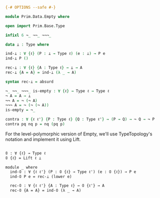 ```agda
{-# OPTIONS --safe #-}

module Prim.Data.Empty where

open import Prim.Base.Type

infixl 6 ¬_ ¬¬_ ¬¬¬_

data ⊥ : Type where

ind-⊥ : ∀ {ℓ} (P : ⊥ → Type ℓ) (e : ⊥) → P e
ind-⊥ P ()

rec-⊥ : ∀ {ℓ} {A : Type ℓ} → ⊥ → A
rec-⊥ {A = A} = ind-⊥ (λ _ → A)

syntax rec-⊥ = absurd

¬_ ¬¬_ ¬¬¬_ is-empty : ∀ {ℓ} → Type ℓ → Type ℓ
¬ A = A → ⊥
¬¬ A = ¬ (¬ A)
¬¬¬ A = ¬ (¬ (¬ A))
is-empty = ¬_

contra : ∀ {ℓ ℓ'} {P : Type ℓ} {Q : Type ℓ'} → (P → Q) → ¬ Q → ¬ P
contra pq nq p = nq (pq p)

```

For the level-polymorphic version of Empty, we'll use TypeTopology's
notation and implement it using Lift.

```

𝟘 : ∀ {ℓ} → Type ℓ
𝟘 {ℓ} = Lift ℓ ⊥

module _ where
  ind-𝟘 : ∀ {ℓ ℓ'} (P : 𝟘 {ℓ} → Type ℓ') (e : 𝟘 {ℓ}) → P e
  ind-𝟘 P e = rec-⊥ (lower e) 

  rec-𝟘 : ∀ {ℓ ℓ'} {A : Type ℓ} → 𝟘 {ℓ'} → A
  rec-𝟘 {A = A} = ind-𝟘 (λ _ → A)

```
